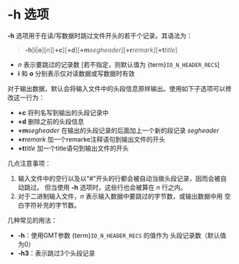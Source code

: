 # -h 选项

**-h** 选项用于在读/写数据时跳过文件开头的若干个记录。其语法为：

> **-h**\[**i**|**o**\]\[*n*\]\[**+c**\]\[**+d**\]\[**+m***segheader*\]\[**+r***remark*\]\[**+t***title*\]

- *n* 表示要跳过的记录数 \[若不指定，则默认值为 {term}`IO_N_HEADER_RECS`\]
- **i** 和 **o** 分别表示仅对读数据或写数据时有效

对于输出数据，默认会将输入文件中的头段信息原样输出。使用如下子选项可以修改这一行为：

- **+c** 将列名写到输出的头段记录中
- **+d** 删除之前的头段信息
- **+m***segheader* 在输出的头段记录的后面加上一个新的段记录 *segheader*
- **+r***remark* 加一个remarke注释语句到输出文件的开头
- **+t***title* 加一个title语句到输出文件的开头

几点注意事项：

1. 输入文件中的空行以及以“#”开头的行都会被自动当做头段记录，因而会被自动跳过。
   但当使用 **-h** 选项时，这些行也会被算在 *n* 行之内。
2. 对于二进制输入文件，*n* 表示输入数据中要跳过的字节数，或输出数据中用
   空白字符补充的字节数。

几种常见的用法：

- **-h**：使用GMT参数 {term}`IO_N_HEADER_RECS` 的值作为
  头段记录数（默认值为0）
- **-h3**：表示跳过3个头段记录
